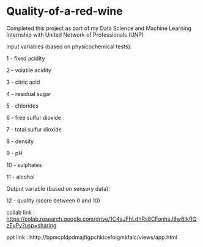 # Quality-of-a-red-wine
Completed this project as part of my Data Science and Machine Learning Internship with United Network of Professionals (UNP)

Input variables (based on physicochemical tests):

1 - fixed acidity

2 - volatile acidity

3 - citric acid

4 - residual sugar

5 - chlorides

6 - free sulfur dioxide

7 - total sulfur dioxide

8 - density

9 - pH

10 - sulphates

11 - alcohol

Output variable (based on sensory data):

12 - quality (score between 0 and 10)

collab link : https://colab.research.google.com/drive/1C4aJFhLdhRs8CFonhsJ8w6tkfIQzEyPv?usp=sharing

ppt link : hhtp://bpmcpldpdmajfigpchkicefoigmkfalc/views/app.html
